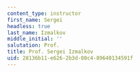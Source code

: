 ```yaml
---
content_type: instructor
first_name: Sergei
headless: true
last_name: Izmalkov
middle_initial: ''
salutation: Prof.
title: Prof. Sergei Izmalkov
uid: 28136b11-e626-2b3d-80c4-89640134591f
---
```


